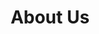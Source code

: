 ---
layout: page
title: About Us
nav: true
nav_order: 10
dropdown: true
children: 
    - title: Organizers
      permalink: /organizers/
    - title: Contact
      permalink: /contact/
---